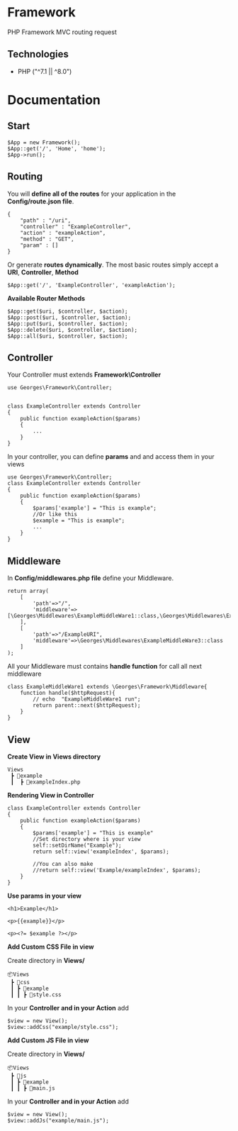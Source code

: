 # Framework

PHP Framework MVC routing request

## Technologies

- PHP ("^7.1 || ^8.0")

# Documentation

## Start

```
$App = new Framework();
$App::get('/', 'Home', 'home');
$App->run();
```

## Routing

You will **define all of the routes** for your application in the **Config/route.json file**.

```
{
	"path" : "/uri",
	"controller" : "ExampleController",
	"action" : "exampleAction",
	"method" : "GET",
	"param" : []
}
```

Or generate **routes dynamically**. The most basic routes simply accept a **URI**, **Controller**, **Method**

```
$App::get('/', 'ExampleController', 'exampleAction');
```

**Available Router Methods**

```
$App::get($uri, $controller, $action);
$App::post($uri, $controller, $action);
$App::put($uri, $controller, $action);
$App::delete($uri, $controller, $action);
$App::all($uri, $controller, $action);
```

## Controller

Your Controller must extends **Framework\Controller**

```
use Georges\Framework\Controller;


class ExampleController extends Controller
{
    public function exampleAction($params)
    {
		...
    }
}
```

In your controller, you can define **params** and and access them in your views

```
use Georges\Framework\Controller;
class ExampleController extends Controller
{
    public function exampleAction($params)
    {
        $params['example'] = "This is example";
		//Or like this
		$example = "This is example";
		...
    }
}
```

## Middleware

In **Config/middlewares.php file** define your Middleware.

```
return array(
    [
        'path'=>"/",
        'middleware'=>[\Georges\Middlewares\ExampleMiddleWare1::class,\Georges\Middlewares\ExampleMiddleWare2:class]
    ],
    [
        'path'=>"/ExampleURI",
        'middleware'=>\Georges\Middlewares\ExampleMiddleWare3::class
    ]
);
```

All your Middleware must contains **handle function** for call all next middleware

```
class ExampleMiddleWare1 extends \Georges\Framework\Middleware{
    function handle($httpRequest){
        // echo  "ExampleMiddleWare1 run";
        return parent::next($httpRequest);
    }
}
```

## View

**Create View in Views directory**

```
Views
 ┣ 📂example
 ┃	┣ 📜exampleIndex.php
```

**Rendering View in Controller**

```
class ExampleController extends Controller
{
    public function exampleAction($params)
    {
		$params['example'] = "This is example"
		//Set directory where is your view
        self::setDirName("Example");
        return self::view('exampleIndex', $params);

		//You can also make
		//return self::view('Example/exampleIndex', $params);
    }
}

```

**Use params in your view**

```
<h1>Example</h1>

<p>{{example}}</p>

<p><?= $example ?></p>
```

**Add Custom CSS File in view**

Create directory in **Views/**

```
📦Views
 ┣ 📂css
 ┃ ┣ 📂example
 ┃ ┃ ┣ 📜style.css
```

In your **Controller and in your Action** add

```
$view = new View();
$view::addCss("example/style.css");
```

**Add Custom JS File in view**

Create directory in **Views/**

```
📦Views
 ┣ 📂js
 ┃ ┣ 📂example
 ┃ ┃ ┣ 📜main.js
```

In your **Controller and in your Action** add

```
$view = new View();
$view::addJs("example/main.js");
```
